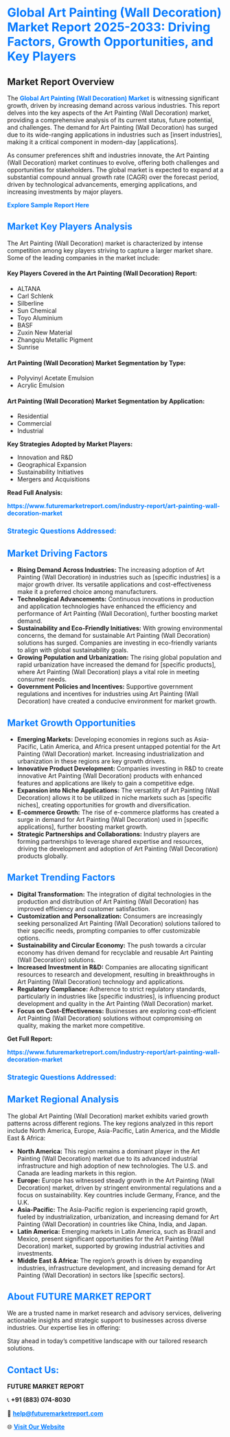 <h1 style="color: #007BFF;">Global Art Painting (Wall Decoration) Market Report 2025-2033: Driving Factors, Growth Opportunities, and Key Players</h1>

<section id="overview">
<h2>Market Report Overview</h2>
<p>The <a href="https://www.futuremarketreport.com/industry-report/art-painting-wall-decoration-market" style="color: #007BFF; text-decoration: none;"><strong>Global Art Painting (Wall Decoration) Market</strong></a> is witnessing significant growth, driven by increasing demand across various industries. This report delves into the key aspects of the Art Painting (Wall Decoration) market, providing a comprehensive analysis of its current status, future potential, and challenges. The demand for Art Painting (Wall Decoration) has surged due to its wide-ranging applications in industries such as [insert industries], making it a critical component in modern-day [applications].</p>
<p>As consumer preferences shift and industries innovate, the Art Painting (Wall Decoration) market continues to evolve, offering both challenges and opportunities for stakeholders. The global market is expected to expand at a substantial compound annual growth rate (CAGR) over the forecast period, driven by technological advancements, emerging applications, and increasing investments by major players.</p>
</section>

<section id="overview">
<p><a href="https://www.futuremarketreport.com/request-sample/reportId=43739" style="color: #007BFF; text-decoration: none;"><strong>Explore Sample Report Here</strong></a></p>
</section>

<section id="key-players">
<h2 style="color: #007BFF;">Market Key Players Analysis</h2>
<p>The Art Painting (Wall Decoration) market is characterized by intense competition among key players striving to capture a larger market share. Some of the leading companies in the market include:</p>
<h4>Key Players Covered in the Art Painting (Wall Decoration) Report:</h4>
<ul><li>ALTANA</li><li>Carl Schlenk</li><li>Silberline</li><li>Sun Chemical</li><li>Toyo Aluminium</li><li>BASF</li><li>Zuxin New Material</li><li>Zhangqiu Metallic Pigment</li><li>Sunrise</li></ul>
<h4>Art Painting (Wall Decoration) Market Segmentation by Type:</h4>
<ul><li>Polyvinyl Acetate Emulsion</li><li>Acrylic Emulsion</li></ul>

<h4>Art Painting (Wall Decoration) Market Segmentation by Application:</h4>
<ul><li>Residential</li><li>Commercial</li><li>Industrial</li></ul>
<p><strong>Key Strategies Adopted by Market Players:</strong></p>
<ul>
<li>Innovation and R&D</li>
<li>Geographical Expansion</li>
<li>Sustainability Initiatives</li>
<li>Mergers and Acquisitions</li>
</ul>
</section>

<section>
<p><strong>Read Full Analysis: </strong></p><a href="https://www.futuremarketreport.com/industry-report/art-painting-wall-decoration-market" style="color: #007BFF; text-decoration: none;"><strong>https://www.futuremarketreport.com/industry-report/art-painting-wall-decoration-market</strong></a>
<h3 style="color: #007BFF;">Strategic Questions Addressed:</h3>
</section>

<section id="driving-factors">
<h2 style="color: #007BFF;">Market Driving Factors</h2>
<ul>
<li><strong>Rising Demand Across Industries:</strong> The increasing adoption of Art Painting (Wall Decoration) in industries such as [specific industries] is a major growth driver. Its versatile applications and cost-effectiveness make it a preferred choice among manufacturers.</li>
<li><strong>Technological Advancements:</strong> Continuous innovations in production and application technologies have enhanced the efficiency and performance of Art Painting (Wall Decoration), further boosting market demand.</li>
<li><strong>Sustainability and Eco-Friendly Initiatives:</strong> With growing environmental concerns, the demand for sustainable Art Painting (Wall Decoration) solutions has surged. Companies are investing in eco-friendly variants to align with global sustainability goals.</li>
<li><strong>Growing Population and Urbanization:</strong> The rising global population and rapid urbanization have increased the demand for [specific products], where Art Painting (Wall Decoration) plays a vital role in meeting consumer needs.</li>
<li><strong>Government Policies and Incentives:</strong> Supportive government regulations and incentives for industries using Art Painting (Wall Decoration) have created a conducive environment for market growth.</li>
</ul>
</section>

<section id="growth-opportunities">
<h2 style="color: #007BFF;">Market Growth Opportunities</h2>
<ul>
<li><strong>Emerging Markets:</strong> Developing economies in regions such as Asia-Pacific, Latin America, and Africa present untapped potential for the Art Painting (Wall Decoration) market. Increasing industrialization and urbanization in these regions are key growth drivers.</li>
<li><strong>Innovative Product Development:</strong> Companies investing in R&D to create innovative Art Painting (Wall Decoration) products with enhanced features and applications are likely to gain a competitive edge.</li>
<li><strong>Expansion into Niche Applications:</strong> The versatility of Art Painting (Wall Decoration) allows it to be utilized in niche markets such as [specific niches], creating opportunities for growth and diversification.</li>
<li><strong>E-commerce Growth:</strong> The rise of e-commerce platforms has created a surge in demand for Art Painting (Wall Decoration) used in [specific applications], further boosting market growth.</li>
<li><strong>Strategic Partnerships and Collaborations:</strong> Industry players are forming partnerships to leverage shared expertise and resources, driving the development and adoption of Art Painting (Wall Decoration) products globally.</li>
</ul>
</section>

<section id="trending-factors">
<h2 style="color: #007BFF;">Market Trending Factors</h2>
<ul>
<li><strong>Digital Transformation:</strong> The integration of digital technologies in the production and distribution of Art Painting (Wall Decoration) has improved efficiency and customer satisfaction.</li>
<li><strong>Customization and Personalization:</strong> Consumers are increasingly seeking personalized Art Painting (Wall Decoration) solutions tailored to their specific needs, prompting companies to offer customizable options.</li>
<li><strong>Sustainability and Circular Economy:</strong> The push towards a circular economy has driven demand for recyclable and reusable Art Painting (Wall Decoration) solutions.</li>
<li><strong>Increased Investment in R&D:</strong> Companies are allocating significant resources to research and development, resulting in breakthroughs in Art Painting (Wall Decoration) technology and applications.</li>
<li><strong>Regulatory Compliance:</strong> Adherence to strict regulatory standards, particularly in industries like [specific industries], is influencing product development and quality in the Art Painting (Wall Decoration) market.</li>
<li><strong>Focus on Cost-Effectiveness:</strong> Businesses are exploring cost-efficient Art Painting (Wall Decoration) solutions without compromising on quality, making the market more competitive.</li>
</ul>
</section>

<section>
<p><strong>Get Full Report: </strong></p><a href="https://www.futuremarketreport.com/industry-report/art-painting-wall-decoration-market" style="color: #007BFF; text-decoration: none;"><strong>https://www.futuremarketreport.com/industry-report/art-painting-wall-decoration-market</strong></a>
<h3 style="color: #007BFF;">Strategic Questions Addressed:</h3>
</section>


<section id="regional-analysis">
<h2 style="color: #007BFF;">Market Regional Analysis</h2>
<p>The global Art Painting (Wall Decoration) market exhibits varied growth patterns across different regions. The key regions analyzed in this report include North America, Europe, Asia-Pacific, Latin America, and the Middle East & Africa:</p>
<ul>
<li><strong>North America:</strong> This region remains a dominant player in the Art Painting (Wall Decoration) market due to its advanced industrial infrastructure and high adoption of new technologies. The U.S. and Canada are leading markets in this region.</li>
<li><strong>Europe:</strong> Europe has witnessed steady growth in the Art Painting (Wall Decoration) market, driven by stringent environmental regulations and a focus on sustainability. Key countries include Germany, France, and the U.K.</li>
<li><strong>Asia-Pacific:</strong> The Asia-Pacific region is experiencing rapid growth, fueled by industrialization, urbanization, and increasing demand for Art Painting (Wall Decoration) in countries like China, India, and Japan.</li>
<li><strong>Latin America:</strong> Emerging markets in Latin America, such as Brazil and Mexico, present significant opportunities for the Art Painting (Wall Decoration) market, supported by growing industrial activities and investments.</li>
<li><strong>Middle East & Africa:</strong> The region’s growth is driven by expanding industries, infrastructure development, and increasing demand for Art Painting (Wall Decoration) in sectors like [specific sectors].</li>
</ul>
</section>

<footer>
<h2 style="color: #007BFF;">About FUTURE MARKET REPORT</h2>
<p>We are a trusted name in market research and advisory services, delivering actionable insights and strategic support to businesses across diverse industries. Our expertise lies in offering:</p>

<p>Stay ahead in today’s competitive landscape with our tailored research solutions.</p>

<h2 style="color: #007BFF;">Contact Us:</h2>
<p><strong>FUTURE MARKET REPORT</strong></p>
<p>📞 <strong>+91 (883) 074-8030</strong></p>
<p>📧 <strong><a href="mailto:help@futuremarketreport.com" style="color: #007BFF;">help@futuremarketreport.com</a></strong></p>
<p>🌐 <strong><a href="https://www.futuremarketreport.com/" style="color: #007BFF;">Visit Our Website</a></strong></p>
</footer>